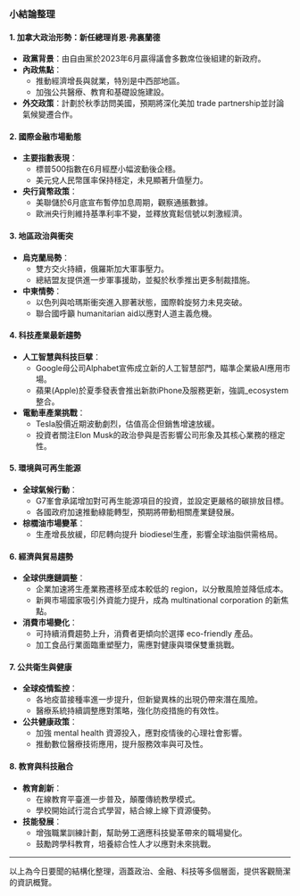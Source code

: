 ### 小結論整理

#### 1. 加拿大政治形勢：新任總理肖恩·弗裏蘭德
- **政黨背景**：由自由黨於2023年6月贏得議會多數席位後組建的新政府。
- **內政焦點**：
  - 推動經濟增長與就業，特別是中西部地區。
  - 加強公共醫療、教育和基礎設施建設。
- **外交政策**：計劃於秋季訪問美國，預期將深化美加 trade partnership並討論氣候變遷合作。

#### 2. 國際金融市場動態
- **主要指數表現**：
  - 標普500指數在6月經歷小幅波動後企穩。
  - 美元兌人民幣匯率保持穩定，未見顯著升值壓力。
- **央行貨幣政策**：
  - 美聯儲於6月底宣布暫停加息周期，觀察通脹數據。
  - 歐洲央行則維持基準利率不變，並釋放寬鬆信號以刺激經濟。

#### 3. 地區政治與衝突
- **烏克蘭局勢**：
  - 雙方交火持續，俄羅斯加大軍事壓力。
  - 總結盟友提供進一步軍事援助，並擬於秋季推出更多制裁措施。
- **中東情勢**：
  - 以色列與哈瑪斯衝突進入膠著狀態，國際斡旋努力未見突破。
  - 聯合國呼籲 humanitarian aid以應對人道主義危機。

#### 4. 科技產業最新趨勢
- **人工智慧與科技巨擘**：
  - Google母公司Alphabet宣佈成立新的人工智慧部門，瞄準企業級AI應用市場。
  - 蘋果(Apple)於夏季發表會推出新款iPhone及服務更新，強調_ecosystem整合。
- **電動車產業挑戰**：
  - Tesla股價近期波動劇烈，估值高企但銷售增速放緩。
  - 投資者關注Elon Musk的政治參與是否影響公司形象及其核心業務的穩定性。

#### 5. 環境與可再生能源
- **全球氣候行動**：
  - G7峯會承諾增加對可再生能源項目的投資，並設定更嚴格的碳排放目標。
  - 各國政府加速推動綠能轉型，預期將帶動相關產業鏈發展。
- **棕櫚油市場變革**：
  - 生產增長放緩，印尼轉向提升 biodiesel生產，影響全球油脂供需格局。

#### 6. 經濟與貿易趨勢
- **全球供應鏈調整**：
  - 企業加速將生產業務遷移至成本較低的 region，以分散風險並降低成本。
  - 新興市場國家吸引外資能力提升，成為 multinational corporation 的新焦點。
- **消費市場變化**：
  - 可持續消費趨勢上升，消費者更傾向於選擇 eco-friendly 產品。
  - 加工食品行業面臨重塑壓力，需應對健康與環保雙重挑戰。

#### 7. 公共衛生與健康
- **全球疫情監控**：
  - 各地疫苗接種率進一步提升，但新變異株的出現仍帶來潛在風險。
  - 醫療系統持續調整應對策略，強化防疫措施的有效性。
- **公共健康政策**：
  - 加強 mental health 資源投入，應對疫情後的心理社會影響。
  - 推動數位醫療技術應用，提升服務效率與可及性。

#### 8. 教育與科技融合
- **教育創新**：
  - 在線教育平臺進一步普及，顛覆傳統教學模式。
  - 學校開始試行混合式學習，結合線上線下資源優勢。
- **技能發展**：
  - 增強職業訓練計劃，幫助勞工適應科技變革帶來的職場變化。
  - 鼓勵跨學科教育，培養綜合性人才以應對未來挑戰。

---

以上為今日要聞的結構化整理，涵蓋政治、金融、科技等多個層面，提供客觀簡潔的資訊概覽。